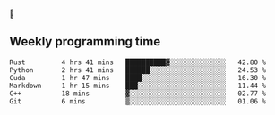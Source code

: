 🐸

## Weekly programming time
<!--START_SECTION:waka-->

```text
Rust         4 hrs 41 mins   ██████████▓░░░░░░░░░░░░░░   42.80 %
Python       2 hrs 41 mins   ██████░░░░░░░░░░░░░░░░░░░   24.53 %
Cuda         1 hr 47 mins    ████░░░░░░░░░░░░░░░░░░░░░   16.30 %
Markdown     1 hr 15 mins    ███░░░░░░░░░░░░░░░░░░░░░░   11.44 %
C++          18 mins         ▓░░░░░░░░░░░░░░░░░░░░░░░░   02.77 %
Git          6 mins          ▒░░░░░░░░░░░░░░░░░░░░░░░░   01.06 %
```

<!--END_SECTION:waka-->
